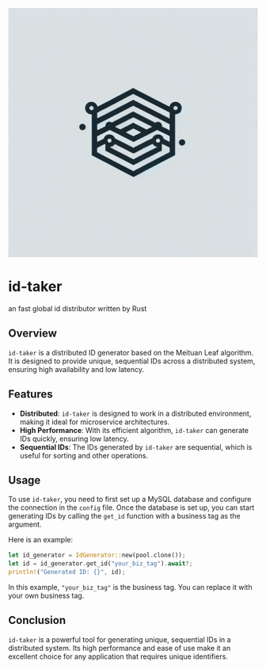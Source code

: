 ![img_1.png](img_1.png)
# id-taker
an fast global id distributor written by Rust
## Overview
`id-taker` is a distributed ID generator based on the Meituan Leaf algorithm. It is designed to provide unique, sequential IDs across a distributed system, ensuring high availability and low latency.

## Features
* **Distributed**: `id-taker` is designed to work in a distributed environment, making it ideal for microservice architectures.
* **High Performance**: With its efficient algorithm, `id-taker` can generate IDs quickly, ensuring low latency.
* **Sequential IDs**: The IDs generated by `id-taker` are sequential, which is useful for sorting and other operations.

## Usage
To use `id-taker`, you need to first set up a MySQL database and configure the connection in the `config` file. Once the database is set up, you can start generating IDs by calling the `get_id` function with a business tag as the argument.

Here is an example:
```rust
let id_generator = IdGenerator::new(pool.clone());
let id = id_generator.get_id("your_biz_tag").await?;
println!("Generated ID: {}", id);
```
In this example, `"your_biz_tag"` is the business tag. You can replace it with your own business tag.

## Conclusion
`id-taker` is a powerful tool for generating unique, sequential IDs in a distributed system. Its high performance and ease of use make it an excellent choice for any application that requires unique identifiers.

